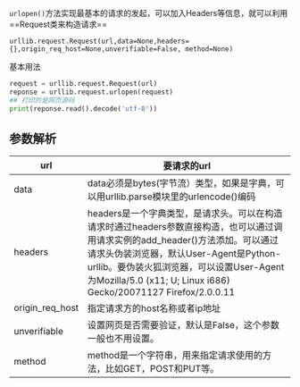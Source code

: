 `urlopen()`方法实现最基本的请求的发起，可以加入Headers等信息，就可以利用==Request类来构造请求==

`urllib.request.Request(url,data=None,headers={},origin_req_host=None,unverifiable=False, method=None)`

基本用法

```python
request = urllib.request.Request(url)
reponse = urllib.request.urlopen(request)
## 打印的是网页源码
print(reponse.read().decode('utf-8'))

```

## 参数解析

| url             | 要请求的url                                                  |
| --------------- | ------------------------------------------------------------ |
| data            | data必须是bytes(字节流）类型，如果是字典，可以用urllib.parse模块里的urlencode()编码 |
| headers         | headers是一个字典类型，是请求头。可以在构造请求时通过headers参数直接构造，也可以通过调用请求实例的add_header()方法添加。可以通过请求头伪装浏览器，默认User-Agent是Python-urllib。要伪装火狐浏览器，可以设置User-Agent为Mozilla/5.0 (x11; U; Linux i686) Gecko/20071127 Firefox/2.0.0.11 |
| origin_req_host | 指定请求方的host名称或者ip地址                               |
| unverifiable    | 设置网页是否需要验证，默认是False，这个参数一般也不用设置。  |
| method          | method是一个字符串，用来指定请求使用的方法，比如GET，POST和PUT等。 |




